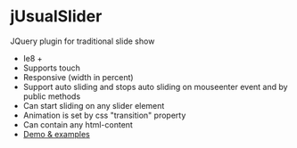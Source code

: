 # jUsualSlider
JQuery plugin for traditional slide show
* Ie8 +
* Supports touch
* Responsive (width in percent)
* Support auto sliding and stops auto sliding on mouseenter event and by public methods
* Can start sliding on any slider element
* Animation is set by css "transition" property
* Can contain any html-content
* <a href="http://somniatis.ru/demos/UsualSlider/" target="_blank">Demo & examples</a>
